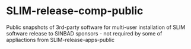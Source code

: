 # SLIM-release-comp-public
Public snapshots of 3rd-party software for multi-user installation of SLIM software release to SINBAD sponsors - not required by some of appliactions from SLIM-release-apps-public
